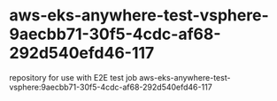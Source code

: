 # aws-eks-anywhere-test-vsphere-9aecbb71-30f5-4cdc-af68-292d540efd46-117
repository for use with E2E test job aws-eks-anywhere-test-vsphere:9aecbb71-30f5-4cdc-af68-292d540efd46-117
